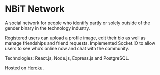 # NBiT Network
A social network for people who identify partly or solely outside of the gender binary in the technology industry.

Registered users can upload a profile image, edit their bio as well as manage friendships and friend requests. Implemented Socket.IO to allow users to see who’s online now and chat with the community.

Technologies: React.js, Node.js, Express.js and PostgreSQL.

Hosted on [Heroku](https://nbit-network.herokuapp.com/welcome#/).
